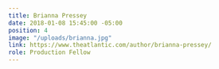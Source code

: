 ```yaml
---
title: Brianna Pressey
date: 2018-01-08 15:45:00 -05:00
position: 4
image: "/uploads/brianna.jpg"
link: https://www.theatlantic.com/author/brianna-pressey/
role: Production Fellow
---
```


